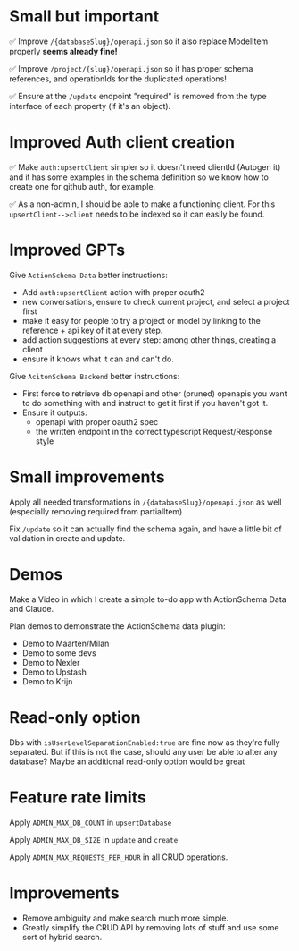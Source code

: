# Small but important

✅ Improve `/{databaseSlug}/openapi.json` so it also replace ModelItem properly **seems already fine!**

✅ Improve `/project/{slug}/openapi.json` so it has proper schema references, and operationIds for the duplicated operations!

✅ Ensure at the `/update` endpoint "required" is removed from the type interface of each property (if it's an object).

# Improved Auth client creation

✅ Make `auth:upsertClient` simpler so it doesn't need clientId (Autogen it) and it has some examples in the schema definition so we know how to create one for github auth, for example.

✅ As a non-admin, I should be able to make a functioning client. For this `upsertClient-->client` needs to be indexed so it can easily be found.

# Improved GPTs

Give `ActionSchema Data` better instructions:

- Add `auth:upsertClient` action with proper oauth2
- new conversations, ensure to check current project, and select a project first
- make it easy for people to try a project or model by linking to the reference + api key of it at every step.
- add action suggestions at every step: among other things, creating a client
- ensure it knows what it can and can't do.

Give `AcitonSchema Backend` better instructions:

- First force to retrieve db openapi and other (pruned) openapis you want to do something with and instruct to get it first if you haven't got it.
- Ensure it outputs:
  - openapi with proper oauth2 spec
  - the written endpoint in the correct typescript Request/Response style

# Small improvements

Apply all needed transformations in `/{databaseSlug}/openapi.json` as well (especially removing required from partialItem)

Fix `/update` so it can actually find the schema again, and have a little bit of validation in create and update.

# Demos

Make a Video in which I create a simple to-do app with ActionSchema Data and Claude.

Plan demos to demonstrate the ActionSchema data plugin:

- Demo to Maarten/Milan
- Demo to some devs
- Demo to Nexler
- Demo to Upstash
- Demo to Krijn

# Read-only option

Dbs with `isUserLevelSeparationEnabled:true` are fine now as they're fully separated. But if this is not the case, should any user be able to alter any database? Maybe an additional read-only option would be great

# Feature rate limits

Apply `ADMIN_MAX_DB_COUNT` in `upsertDatabase`

Apply `ADMIN_MAX_DB_SIZE` in `update` and `create`

Apply `ADMIN_MAX_REQUESTS_PER_HOUR` in all CRUD operations.

# Improvements

- Remove ambiguity and make search much more simple.
- Greatly simplify the CRUD API by removing lots of stuff and use some sort of hybrid search.
